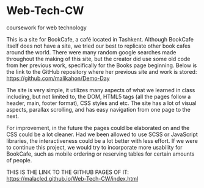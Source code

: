 # Web-Tech-CW
coursework for web technology

This is a site for BookCafe, a café located in Tashkent. Although BookCafe itself does not have a site, we tried our best to replicate other book cafes around the world. 
There were many random google searches made throughout the making of this site, but the creator did use some old code from her previous work, specifically for the Books page beginning. Below is the link to the GitHub repository where her previous site and work is stored:
https://github.com/malikahon/Demo-Day

The site is very simple, it utilizes many aspects of what we learned in class including, but not limited to, the DOM, HTML5 tags (all the pages follow a header, main, footer format), CSS styles and etc. The site has a lot of visual aspects, parallax scrolling, and has easy navigation from one page to the next.

For improvement, in the future the pages could be elaborated on and the CSS could be a lot cleaner. Had we been allowed to use SCSS or JavaScript libraries, the interactiveness could be a lot better with less effort. If we were to continue this project, we would try to incorporate more usability for BookCafe, such as mobile ordering or reserving tables for certain amounts of people. 

THIS IS THE LINK TO THE GITHUB PAGES OF IT:
https://malacled.github.io/Web-Tech-CW/index.html
